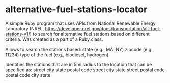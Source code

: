 # alternative-fuel-stations-locator

A simple Ruby program that uses APIs from National Renewable Energy Laboratory (NREL, https://developer.nrel.gov/docs/transportation/alt-fuel-stations-v1/) to search for alternative fuel stations based on different criteria. Was created as a part of a Ruby class.

Allows to search the stations based:
  state (e.g., MA, NY)
  zipcode (e.g., 11234)
  type of the fuel (e.g., biodiesel, hydrogen)

Identifies the stations that are in 5mi radius to the location that can be specified as:
  street city state postal code
  street city state
  street postal code
  postal code
  city state
